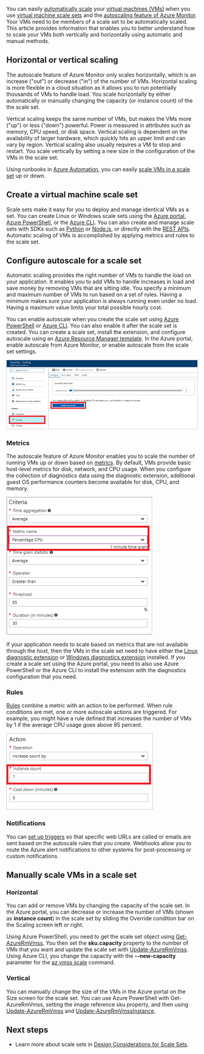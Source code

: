 ﻿You can easily [automatically scale](../articles/monitoring-and-diagnostics/insights-autoscale-best-practices.md) your [virtual machines (VMs)](../articles/virtual-machines/windows/overview.md) when you use [virtual machine scale sets](../articles/virtual-machine-scale-sets/virtual-machine-scale-sets-overview.md) and the [autoscaling feature of Azure Monitor](../articles/monitoring-and-diagnostics/monitoring-overview-autoscale.md). Your VMs need to be members of a scale set to be automatically scaled. This article provides information that enables you to better understand how to scale your VMs both vertically and horizontally using automatic and manual methods.

## Horizontal or vertical scaling

The autoscale feature of Azure Monitor only scales horizontally, which is an increase ("out") or decrease ("in") of the number of VMs. Horizontal scaling is more flexible in a cloud situation as it allows you to run potentially thousands of VMs to handle load. You scale horizontally by either automatically or manually changing the capacity (or instance count) of the the scale set. 

Vertical scaling keeps the same number of VMs, but makes the VMs more ("up") or less ("down") powerful. Power is measured in attributes such as memory, CPU speed, or disk space. Vertical scaling is dependent on the availability of larger hardware, which quickly hits an upper limit and can vary by region. Vertical scaling also usually requires a VM to stop and restart. You scale vertically by setting a new size in the configuration of the VMs in the scale set.

Using runbooks in [Azure Automation](../articles/automation/automation-intro.md), you can easily [scale VMs in a scale set](../articles/virtual-machine-scale-sets/virtual-machine-scale-sets-vertical-scale-reprovision.md) up or down.

## Create a virtual machine scale set

Scale sets make it easy for you to deploy and manage identical VMs as a set. You can create Linux or Windows scale sets using the [Azure portal](../articles/virtual-machine-scale-sets/virtual-machine-scale-sets-portal-create.md), [Azure PowerShell](../articles/virtual-machines/windows/tutorial-create-vmss.md), or the [Azure CLI](../articles/virtual-machines/linux/tutorial-create-vmss.md). You can also create and manage scale sets with SDKs such as [Python](/develop/python) or [Node.js](/nodejs/azure), or directly with the [REST APIs](/rest/api/compute/virtualmachinescalesets). Automatic scaling of VMs is accomplished by applying metrics and rules to the scale set.

## Configure autoscale for a scale set

Automatic scaling provides the right number of VMs to handle the load on your application. It enables you to add VMs to handle increases in load and save money by removing VMs that are sitting idle. You specify a minimum and maximum number of VMs to run based on a set of rules. Having a minimum makes sure your application is always running even under no load. Having a maximum value limits your total possible hourly cost.

You can enable autoscale when you create the scale set using [Azure PowerShell](../articles/monitoring-and-diagnostics/insights-powershell-samples.md#create-and-manage-autoscale-settings) or [Azure CLI](https://docs.microsoft.com/cli/azure/monitor/autoscale-settings). You can also enable it after the scale set is created. You can create a scale set, install the extension, and configure autoscale using an [Azure Resource Manager template](../articles/virtual-machine-scale-sets/virtual-machine-scale-sets-windows-autoscale.md). In the Azure portal, enable autoscale from Azure Monitor, or enable autoscale from the scale set settings.

![Enable autoscale](./media/virtual-machines-autoscale/virtual-machines-autoscale-enable.png)
 
### Metrics

The autoscale feature of Azure Monitor enables you to scale the number of running VMs up or down based on [metrics](../articles/monitoring-and-diagnostics/insights-autoscale-common-metrics.md). By default, VMs provide basic host-level metrics for disk, network, and CPU usage. When you configure the collection of diagnostics data using the diagnostic extension, additional guest OS performance counters become available for disk, CPU, and memory.

![Metric criteria](./media/virtual-machines-autoscale/virtual-machines-autoscale-criteria.png)

If your application needs to scale based on metrics that are not available through the host, then the VMs in the scale set need to have either the [Linux diagnostic extension](../articles/virtual-machines/linux/diagnostic-extension.md) or [Windows diagnostics extension](../articles/virtual-machines/windows/ps-extensions-diagnostics.md) installed. If you create a scale set using the Azure portal, you need to also use Azure PowerShell or the Azure CLI to install the extension with the diagnostics configuration that you need.
 
### Rules

[Rules](../articles/monitoring-and-diagnostics/monitoring-autoscale-scale-by-custom-metric.md) combine a metric with an action to be performed. When rule conditions are met, one or more autoscale actions are triggered. For example, you might have a rule defined that increases the number of VMs by 1 if the average CPU usage goes above 85 percent.

![Autoscale actions](./media/virtual-machines-autoscale/virtual-machines-autoscale-actions.png)
 
### Notifications

You can [set up triggers](../articles/monitoring-and-diagnostics/insights-autoscale-to-webhook-email.md) so that specific web URLs are called or emails are sent based on the autoscale rules that you create. Webhooks allow you to route the Azure alert notifications to other systems for post-processing or custom notifications.

## Manually scale VMs in a scale set

### Horizontal

You can add or remove VMs by changing the capacity of the scale set. In the Azure portal, you can decrease or increase the number of VMs (shown as **instance count**) in the scale set by sliding the Override condition bar on the Scaling screen left or right.

Using Azure PowerShell, you need to get the scale set object using [Get-AzureRmVmss](https://docs.microsoft.com/powershell/module/azurerm.compute/get-azurermvmss). You then set the **sku.capacity** property to the number of VMs that you want and update the scale set with [Update-AzureRmVmss](https://docs.microsoft.com/powershell/module/azurerm.compute/update-azurermvmss). Using Azure CLI, you change the capacity with the **--new-capacity** parameter for the [az vmss scale](https://docs.microsoft.com/cli/azure/vmss#scale) command.

### Vertical

You can manually change the size of the VMs in the Azure portal on the Size screen for the scale set. You can use Azure PowerShell with Get-AzureRmVmss, setting the image reference sku property, and then using [Update-AzureRmVmss](https://docs.microsoft.com/powershell/module/azurerm.compute/update-azurermvmss) and [Update-AzureRmVmssInstance](https://docs.microsoft.com/powershell/module/azurerm.compute/update-azurermvmssinstance).

## Next steps

- Learn more about scale sets in [Design Considerations for Scale Sets](../articles/virtual-machine-scale-sets/virtual-machine-scale-sets-design-overview.md).

